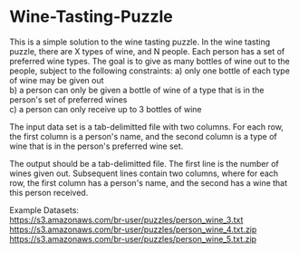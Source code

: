 Wine-Tasting-Puzzle
===================

This is a simple solution to the wine tasting puzzle.  In the wine tasting puzzle, there are X types of wine, and N people.  Each person has a set of preferred wine types.  The goal is to give as many bottles of wine out to the people, subject to the following constraints:
	a) only one bottle of each type of wine may be given out <br />
	b) a person can only be given a bottle of wine of a type that is in the person's set of preferred wines <br />
	c) a person can only receive up to 3 bottles of wine <br />

The input data set is a tab-delimitted file with two columns.  For each row, the first column is a person's name, and the second column is a type of wine that is in the person's preferred wine set.

The output should be a tab-delimitted file.  The first line is the number of wines given out.  Subsequent lines contain two columns, where for each row, the first column has a person's name, and the second has a wine that this person received.

Example Datasets: <br />
https://s3.amazonaws.com/br-user/puzzles/person_wine_3.txt <br />
https://s3.amazonaws.com/br-user/puzzles/person_wine_4.txt.zip <br />
https://s3.amazonaws.com/br-user/puzzles/person_wine_5.txt.zip <br />